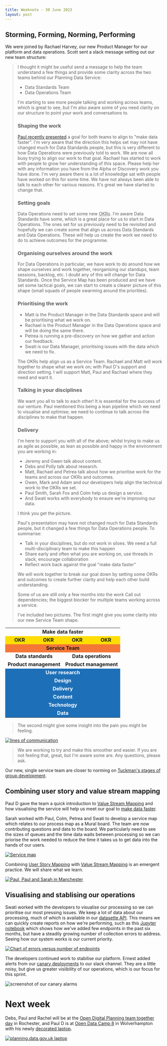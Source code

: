 ```yaml
---
title: Weeknote - 30 June 2023
layout: post
---
```


## Storming, Forming, Norming, Performing

We were joined by Rachael Harvey, our new Product Manager for our platform and data operations. Scott sent a slack message setting out our new team structure:
    
> I thought it might be useful send a message to help the team understand a few things and provide some clarity across the two teams behind our Planning Data Service:
>
> * Data Standards Team
> * Data Operations Team
>
> I'm starting to see more people talking and working across teams, which is great to see, but I'm also aware some of you need clarity on our structure to point your work and conversations to.
>
> ### Shaping the work
>
> [Paul recently presented](https://digital-land.github.io/blog-post/beta-team/) a goal for both teams to align to "make data faster". I'm very aware that the direction this helps set may not have changed much for Data Standards people, but this is very different to how Data Operations were previously told to work. We are now all busy trying to align our work to that goal. Rachael has started to work with people to grow her understanding of this space. Please help her with any information you have from the Alpha or Discovery work you have done. I'm very aware there is a lot of knowledge sat with people have worked on this for some time. We have not always been able to talk to each other for various reasons. It's great we have started to change that.
>
> ### Setting goals
>
> Data Operations need to set some new <abbr title="Objectives and Key Results">OKRs</abbr>. I'm aware Data Standards have some, which is a great place for us to start in Data Operations. The ones set for us previously need to be revisited and hopefully we can create some that align us across Data Standards and Data Operations. These will help us create the work we need to do to achieve outcomes for the programme.
>
> ### Organising ourselves around the work
>
> For Data Operations in particular, we have work to do around how we shape ourselves and work together, reorganising our standups, team sessions, backlog, etc. I doubt any of this will change for Data Standards. Once the Service Map has been produced and we have set some tactical goals, we can start to create a clearer picture of this shape (small squads of people swarming around the priorities).
>
> ### Prioritising the work
>
> * Matt is the Product Manager in the Data Standards space and will be prioritising what we work on. 
> * Rachael is the Product Manager in the Data Operations space and will be doing the same there. 
> * Petrea is running a pre-discovery on how we gather and action our feedback. 
> * Swati is our Data Manager, prioritising issues with the data which we need to fix.
>
> The OKRs help align us as a Service Team. Rachael and Matt will work together to shape what we work on; with Paul D's support and direction setting. I will support Matt, Paul and Rachael where they need and want it.
>
> ### Talking in your disciplines
>
> We want you all to talk to each other! It is essential for the success of our venture. Paul mentioned this being a lean pipeline which we need to visualise and optimise; we need to continue to talk across the disciplines to make that happen.
>
> ### Delivery
>
> I'm here to support you with all of the above; whilst trying to make us as agile as possible, as lean as possible and happy in the environment you are working in:
>
> * Jeremy and Gwen talk about content.
> * Debs and Polly talk about research.
> * Matt, Rachael and Petrea talk about how we prioritise work for the teams and across our OKRs and outcomes.
> * Owen, Mark and Adam and our developers help align the technical work to the OKRs we set.
> * Paul Smith, Sarah Fox and Colm help us design a service.
> * And Swati works with everybody to ensure we're improving our data.
>
> I think you get the picture.
>
> Paul's presentation may have not changed much for Data Standards people, but it changed a few things for Data Operations people.  To summarise:
>
> * Talk in your disciplines, but do not work in siloes. We need a full multi-disciplinary team to make this happen
> * Share early and often what you are working on, use threads in slack, encourage collaboration
> * Reflect work back against the goal "make data faster"
>
> We will work together to break our goal down by setting some OKRs and outcomes
> to create further clarity and help each other build understanding.
>
> Some of us are still only a few months into the work
> Call out dependencies; the biggest blocker for multiple teams working across a service.
>
> I've included two pictures. The first might give you some clarity into our new Service Team shape.

<style> 
table.team {
  text-align: center;
  font-weight: bold;
}
.team .goal td {
  background-color: #f3f2f1;
}
.team .service td {
  background-color: #f47738 ;
}
.team .okr td {
  background-color: #ffdd00;
}
.team .role td { 
  color: #ffffff;
  background-color: #1d70b8; 
}
</style>

<table class=team>
<tr><td class=goal colspan=4>Make data faster</td></tr>
<tr class=okr><td>OKR</td><td>OKR</td><td>OKR</td><td>OKR</td></tr> 
<tr class=service><td colspan=4>Service Team</td></tr> 
<tr class=team><td colspan=2 align=center>Data standards</td><td colspan=2>Data operations</td></tr>
<tr><td colspan=2>Product management</td><td colspan=2 align=center>Product management</td></tr>
<tr class=role><td colspan=4 align=center >User research</td></tr>
<tr class=role><td colspan=4 align=center >Design</td></tr>
<tr class=role><td colspan=4 align=center >Delivery</td></tr>
<tr class=role><td colspan=4 align=center >Content</td></tr>
<tr class=role><td colspan=4 align=center >Technology</td></tr>
<tr class=role><td colspan=4 align=center >Data</td></tr>
<table>

>
> The second might give some insight into the pain you might be feeling.
>

[![lines of communication](/data-standards/assets/images/lines-of-communication.jpg)](https://medium.com/designbetter/partnerships-not-pixels-are-the-key-to-great-design-teams-6f547b3b8ef)

> We are working to try and make this smoother and easier. If you are not feeling that, great, but I'm aware some are.
> Any questions, please ask.

Our new, single service team are closer to norming on [Tuckman's stages of group development](https://en.wikipedia.org/wiki/Tuckman%27s_stages_of_group_development).

## Combining user story and value stream mapping

Paul D gave the team a quick introduction to [Value Stream Mapping](https://docs.google.com/presentation/d/1SU-0glP2Dk67IJIaqd5U2hwsaA7kf3Dgw5qGtgbPXow/edit?usp=sharing) and how visualising the service will help us meet our goal to [make data faster](https://digital-land.github.io/blog-post/beta-team/#but-will-it-make-data-faster).

Sarah worked with Paul, Colm, Petrea and Swati to develop a service map which relates to our process map as a Mural board. The team are now contributing questions and data to the board. We particularly need to see the sizes of queues and the time data waits between processing so we can priorise the work needed to reduce the time it takes us to get data into the hands of our users.

[![Service map](/data-standards/assets/images/Planning-Data-Service-Map-2023-06-30-small.png)](/data-standards/assets/images/Planning-Data-Service-Map-2023-06-30.pdf)

Combining [User Story Mapping](https://jpattonassociates.com/the-new-backlog/) with [Value Stream Mapping](https://en.wikipedia.org/wiki/Value-stream_mapping) is an emergent practice. We will share what we learn.

<a href="https://twitter.com/paulmsmith/status/1673749690611802119"><img alt="Paul, Paul and Sarah in Manchester" title="Paul, Paul and Sarah in Manchester" src="https://pbs.twimg.com/media/Fzpad3sWwAA8KlW.jpg"/></a>

## Visualising and stablising our operations

Swati worked with the developers to visualise our processing so we can prioritise our most pressing issues. We keep a lot of data about our processing, much of which is available in our [datasette API](https://datasette.planning.data.gov.uk/).  This means we can quickly create reports on how we're performing, such as this [Jupyter notebook](https://gist.github.com/psd/725ec25dcec962db6037b687aa214fa1) which shows how we've added few endpoints in the past six months, but have a steadily growing number of collection errors to address. Seeing how our system works is our current priority.

[![Chart of errors versus number of endpoints](/data-standards/assets/images/endpoints-errors-chart.png)](https://gist.github.com/psd/725ec25dcec962db6037b687aa214fa1)

The developers continued work to stabilise our platform. Ernest added alerts from our [canary deployments](https://www.opsmx.com/blog/what-is-canary-deployment/) to our slack channel. They are a little noisy, but give us greater visiibility of our operations, which is our focus for this sprint.

![screenshot of our canary alarms](/data-standards/assets/images/canary-alarms.png "Canary Alarms")
    
# Next week

Debs, Paul and Rachel will be at the [Open Digital Planning team together day](https://www.eventbrite.co.uk/e/open-digital-planning-team-together-day-tickets-646907948087) in Rochester, and Paul D is at [Open Data Camp 8](https://www.odcamp.uk/) in Wolverhampton with his newly <a href="https://whatfettle.com">decorated laptop</a>.

<a href="https://www.flickr.com/photos/psd/53014201751/" title="planning.data.gov.uk laptop"><img src="https://live.staticflickr.com/65535/53014201751_cd0cf7c215_c.jpg" alt="planning.data.gov.uk laptop"/></a>
